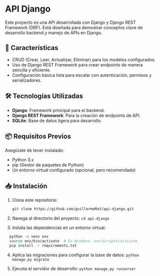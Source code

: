 # API Django

Este proyecto es una API desarrollada con Django y Django REST Framework (DRF). Está diseñada para demostrar conceptos clave de desarrollo backend y manejo de APIs en Django.

## 🚀 Características

- CRUD (Crear, Leer, Actualizar, Eliminar) para los modelos configurados.
- Uso de Django REST Framework para crear endpoints de manera sencilla y eficiente.
- Configuración básica lista para escalar con autenticación, permisos y serializadores.


## 🛠️ Tecnologías Utilizadas

- **Django**: Framework principal para el backend.
- **Django REST Framework**: Para la creación de endpoints de API.
- **SQLite**: Base de datos ligera para desarrollo.

## 📦 Requisitos Previos

Asegúrate de tener instalado:

- Python 3.x
- pip (Gestor de paquetes de Python)
- Un entorno virtual configurado (opcional, pero recomendado)

## 📥 Instalación

1. Clona este repositorio:
   ```bash
   git clone https://github.com/guillermoMat/api-django.git
    ```
2. Navega al directorio del proyecto:
  `cd api-django`

3. Instala las dependencias en un entorno virtual:
```bash
  python -m venv env
  source env/bin/activate  # En Windows: env\Scripts\activate
  pip install -r requirements.txt
   ```
4. Aplica las migraciones para configurar la base de datos:
 `python manage.py migrate`

5. Ejecuta el servidor de desarrollo:
`python manage.py runserver`

